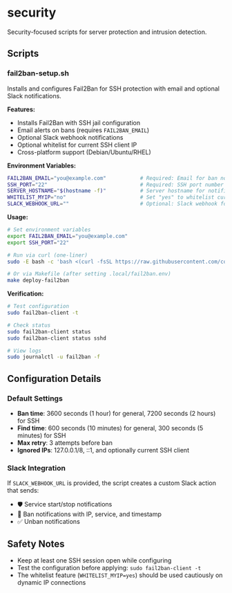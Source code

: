 # security

Security-focused scripts for server protection and intrusion detection.

## Scripts

### fail2ban-setup.sh

Installs and configures Fail2Ban for SSH protection with email and optional Slack notifications.

**Features:**
- Installs Fail2Ban with SSH jail configuration
- Email alerts on bans (requires `FAIL2BAN_EMAIL`)
- Optional Slack webhook notifications
- Optional whitelist for current SSH client IP
- Cross-platform support (Debian/Ubuntu/RHEL)

**Environment Variables:**

```bash
FAIL2BAN_EMAIL="you@example.com"           # Required: Email for ban notifications
SSH_PORT="22"                              # Required: SSH port number
SERVER_HOSTNAME="$(hostname -f)"           # Server hostname for notifications
WHITELIST_MYIP="no"                        # Set "yes" to whitelist current SSH client IP
SLACK_WEBHOOK_URL=""                       # Optional: Slack webhook for notifications
```

**Usage:**

```bash
# Set environment variables
export FAIL2BAN_EMAIL="you@example.com"
export SSH_PORT="22"

# Run via curl (one-liner)
sudo -E bash -c 'bash <(curl -fsSL https://raw.githubusercontent.com/codedsultan/srv-utils/main/security/fail2ban-setup.sh)'

# Or via Makefile (after setting .local/fail2ban.env)
make deploy-fail2ban
```

**Verification:**

```bash
# Test configuration
sudo fail2ban-client -t

# Check status
sudo fail2ban-client status
sudo fail2ban-client status sshd

# View logs
sudo journalctl -u fail2ban -f
```

## Configuration Details

### Default Settings
- **Ban time**: 3600 seconds (1 hour) for general, 7200 seconds (2 hours) for SSH
- **Find time**: 600 seconds (10 minutes) for general, 300 seconds (5 minutes) for SSH  
- **Max retry**: 3 attempts before ban
- **Ignored IPs**: 127.0.0.1/8, ::1, and optionally current SSH client

### Slack Integration
If `SLACK_WEBHOOK_URL` is provided, the script creates a custom Slack action that sends:
- 🛡️ Service start/stop notifications
- 🚨 Ban notifications with IP, service, and timestamp
- ✅ Unban notifications

## Safety Notes

- Keep at least one SSH session open while configuring
- Test the configuration before applying: `sudo fail2ban-client -t`
- The whitelist feature (`WHITELIST_MYIP=yes`) should be used cautiously on dynamic IP connections